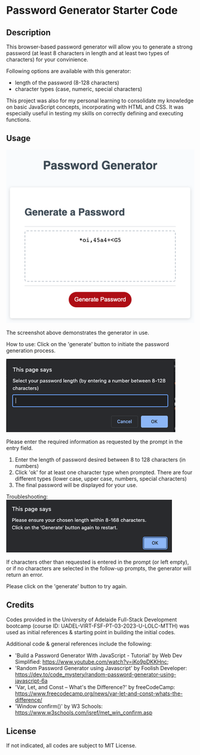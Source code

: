 # Password Generator Starter Code


## Description

This browser-based password generator will allow you to generate a strong password (at least 8 characters in length and at least two types of characters) for your convinience.

Following options are available with this generator:
- length of the password (8-128 characters)
- character types (case, numeric, special characters)

This project was also for my personal learning to consolidate my knowledge on basic JavaScript concepts, incorporating with HTML and CSS. It was especially useful in testing my skills on correctly defining and executing functions.


## Usage

![Screenshot of the generator in use](Develop/Assets/landing.png)

The screenshot above demonstrates the generator in use.

How to use:
Click on the 'generate' button to initiate the password generation process.

![Prompt for user entry in the generator](Develop/Assets/entry.png)

Please enter the required information as requested by the prompt in the entry field.
1) Enter the length of password desired between 8 to 128 characters (in numbers)
2) Click 'ok' for at least one character type when prompted. There are four different types (lower case, upper case, numbers, special characters)
3) The final password will be displayed for your use.

Troubleshooting:
![Error message prompt from incorrect user entry in the generator prompt](Develop/Assets/error.png)

If characters other than requested is entered in the prompt (or left empty), or if no characters are selected in the follow-up prompts, the generator will return an error.

Please click on the 'generate' button to try again.

## Credits

Codes provided in the University of Adelaide Full-Stack Development bootcamp (course ID: UADEL-VIRT-FSF-PT-03-2023-U-LOLC-MTTH) was used as initial references & starting point in building the initial codes.

Additional code & general references include the following:
- 'Build a Password Generator With JavaScript - Tutorial' by Web Dev Simplified: <https://www.youtube.com/watch?v=iKo9pDKKHnc>;
- 'Random Password Generator using Javascript' by Foolish Developer: <https://dev.to/code_mystery/random-password-generator-using-javascript-6a>
- 'Var, Let, and Const – What's the Difference?' by freeCodeCamp: <https://www.freecodecamp.org/news/var-let-and-const-whats-the-difference/>
- 'Window confirm()' by W3 Schools: <https://www.w3schools.com/jsref/met_win_confirm.asp>


## License

If not indicated, all codes are subject to MIT License.
